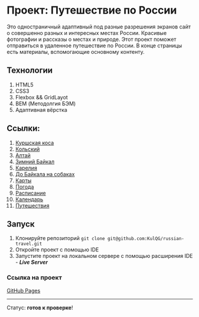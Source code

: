# Проект: Путешествие по России
Это одностраничный адаптивный под разные разрешения экранов сайт о совершенно разных и интересных местах России. Красивые фотографии и рассказы о местах и природе. Этот проект поможет отправиться в удаленное путешествие по России. В конце страницы есть материалы, вспомогающие основному контенту.
## Технологии
1. HTML5
2. CSS3
3. Flexbox && GridLayot
4. BEM (Методолгия БЭМ)
5. Адаптивная вёрстка
## Ссылки:
1. [Куршская коса](http://park-kosa.ru)
2. [Кольский](https://yourshot.nationalgeographic.com/photos/?keywords=kolskiy)
3. [Алтай](https://www.facebook.com/vera.bashmakova/posts/10156011613718822)
4. [Зимний Байкал](https://vk.com/baikalmile)
5. [Карелия](http://vodlozero.ru)<br>
6. [До Байкала на собаках](https://stampsy.com/na-elektrichkakh-do-baikala)<br>
7. [Карты](https://yandex.ru/maps)
8. [Погода](https://yandex.ru/pogoda)
9. [Расписание](https://rasp.yandex.ru)
10. [Календарь](https://calendar.yandex.ru)
11. [Путешествия](https://travel.yandex.ru)
## Запуск
1. Клонируйте репозиторий
```git clone git@github.com:KulQG/russian-travel.git```
2. Откройте проект с помощью IDE
3. Запустите проект на локальном сервере с помощью расширения IDE - ***Live Server***
### Cсылка на проект
[GitHub Pages](https://kulqg.github.io/russian-travel/)<br><hr>
Статус: **готов к проверке**!

